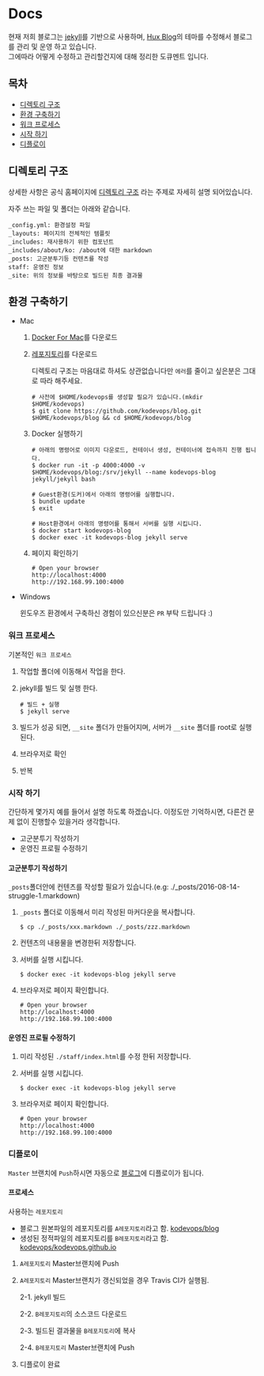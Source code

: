 # Docs

현재 저희 블로그는 [jekyll](https://jekyllrb.com/)를 기반으로 사용하며, [Hux Blog](https://github.com/Huxpro/huxpro.github.io)의 테마를 수정해서 블로그를 관리 및 운영 하고 있습니다.  
그에따라 어떻게 수정하고 관리할건지에 대해 정리한 도큐멘트 입니다.

## 목차

- [디렉토리 구조](#디렉토리-구조)
- [환경 구축하기](#환경-구축하기)
- [워크 프로세스](#워크-프로세스)
- [시작 하기](#시작-하기)
- [디플로이](#디플로이)

## 디렉토리 구조

상세한 사항은 공식 홈페이지에 [디렉토리 구조](https://jekyllrb-ko.github.io/docs/structure/) 라는 주제로 자세히 설명 되어있습니다.

자주 쓰는 파일 및 폴더는 아래와 같습니다.

```
_config.yml: 환경설정 파일
_layouts: 페이지의 전체적인 템플릿
_includes: 재사용하기 위한 컴포넌트
_includes/about/ko: /about에 대한 markdown
_posts: 고군분투기등 컨텐츠를 작성
staff: 운영진 정보
_site: 위의 정보를 바탕으로 빌드된 최종 결과물
```

## 환경 구축하기

- Mac

    1. [Docker For Mac](https://store.docker.com/editions/community/docker-ce-desktop-mac)를 다운로드

    2. [레포지토리](https://github.com/kodevops/blog)를 다운로드

        디렉토리 구조는 마음대로 하셔도 상관없습니다만 `에러`를 줄이고 싶은분은 그대로 따라 해주세요.

        ```
        # 사전에 $HOME/kodevops를 생성할 필요가 있습니다.(mkdir $HOME/kodevops)
        $ git clone https://github.com/kodevops/blog.git $HOME/kodevops/blog && cd $HOME/kodevops/blog
        ```

    3. Docker 실행하기

        ```
        # 아래의 명령어로 이미지 다운로드, 컨테이너 생성, 컨테이너에 접속까지 진행 됩니다.
        $ docker run -it -p 4000:4000 -v $HOME/kodevops/blog:/srv/jekyll --name kodevops-blog jekyll/jekyll bash

        # Guest환경(도커)에서 아래의 명령어를 실행합니다.
        $ bundle update
        $ exit

        # Host환경에서 아래의 명령어를 통해서 서버를 실행 시킵니다.
        $ docker start kodevops-blog
        $ docker exec -it kodevops-blog jekyll serve
        ```

    4. 페이지 확인하기

        ```
        # Open your browser
        http://localhost:4000
        http://192.168.99.100:4000
        ```

- Windows

    윈도우즈 환경에서 구축하신 경험이 있으신분은 `PR` 부탁 드립니다 :)

### 워크 프로세스

기본적인 `워크 프로세스`


1. 작업할 폴더에 이동해서 작업을 한다.

2. jekyll를 빌드 및 실행 한다.
    ```
    # 빌드 + 실행
    $ jekyll serve
    ```

3. 빌드가 성공 되면, `__site` 폴더가 만들어지며, 서버가 `__site` 폴더를 root로 실행된다.

4. 브라우저로 확인

5. 반복


### 시작 하기

간단하게 몇가지 예를 들어서 설명 하도록 하겠습니다.
이정도만 기억하시면, 다른건 문제 없이 진행할수 있을거라 생각합니다.

- 고군분투기 작성하기
- 운영진 프로필 수정하기

#### 고군분투기 작성하기

`_posts`폴더안에 컨텐츠를 작성할 필요가 있습니다.(e.g:  ./_posts/2016-08-14-struggle-1.markdown)

1. `_posts` 폴더로 이동해서 미리 작성된 마커다운을 복사합니다.

    ```
    $ cp ./_posts/xxx.markdown ./_posts/zzz.markdown
    ```

2. 컨텐츠의 내용물을 변경한뒤 저장합니다.

3. 서버를 실행 시킵니다.

    ```
    $ docker exec -it kodevops-blog jekyll serve
    ```
4. 브라우저로 페이지 확인합니다.

    ```
    # Open your browser
    http://localhost:4000
    http://192.168.99.100:4000
    ```

#### 운영진 프로필 수정하기

1. 미리 작성된 `./staff/index.html`를 수정 한뒤 저장합니다.

2. 서버를 실행 시킵니다.

    ```
    $ docker exec -it kodevops-blog jekyll serve
    ```
3. 브라우저로 페이지 확인합니다.

    ```
    # Open your browser
    http://localhost:4000
    http://192.168.99.100:4000
    ```

### 디플로이

`Master` 브랜치에 `Push`하시면 자동으로 [블로그](https://kodeveloper.com)에 디플로이가 됩니다.

#### 프로세스

사용하는 `레포지토리`

- 블로그 원본파일의 레포지토리를 `A레포지토리`라고 함.
    [kodevops/blog](https://github.com/kodevops/blog)
- 생성된 정적파일의 레포지토리를 `B레포지토리`라고 함.
    [kodevops/kodevops.github.io](https://github.com/kodevops/kodevops.github.io)


1. `A레포지토리` Master브랜치에 Push

2. `A레포지토리` Master브랜치가 갱신되었을 경우 Travis CI가 실행됨.

    2-1. jekyll 빌드

    2-2. `B레포지토리`의 소스코드 다운로드

    2-3. 빌드된 결과물을 `B레포지토리`에 복사

    2-4. `B레포지토리` Master브랜치에 Push

3. 디플로이 완료
